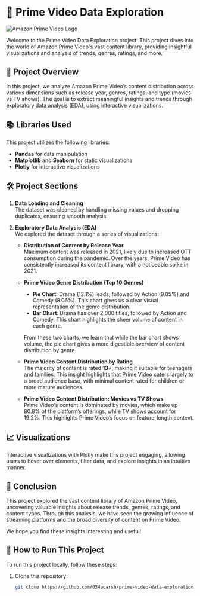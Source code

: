 # 🎥 Prime Video Data Exploration

![Amazon Prime Video Logo]([link_to_your_amazon_logo](https://www.google.com/url?sa=i&url=https%3A%2F%2Flogos-world.net%2Famazon-prime-video-logo%2F&psig=AOvVaw0BDLEj9cLSo9kLR5dn-rEP&ust=1727636181220000&source=images&cd=vfe&opi=89978449&ved=0CBEQjRxqFwoTCKCx1bio5ogDFQAAAAAdAAAAABAE))  

Welcome to the Prime Video Data Exploration project! This project dives into the world of Amazon Prime Video's vast content library, providing insightful visualizations and analysis of trends, genres, ratings, and more.

## 📑 Project Overview

In this project, we analyze Amazon Prime Video’s content distribution across various dimensions such as release year, genres, ratings, and type (movies vs TV shows). The goal is to extract meaningful insights and trends through exploratory data analysis (EDA), using interactive visualizations.

## 📚 Libraries Used

This project utilizes the following libraries:
- **Pandas** for data manipulation
- **Matplotlib** and **Seaborn** for static visualizations
- **Plotly** for interactive visualizations

## 🛠️ Project Sections

1. **Data Loading and Cleaning**  
   The dataset was cleaned by handling missing values and dropping duplicates, ensuring smooth analysis.

2. **Exploratory Data Analysis (EDA)**  
   We explored the dataset through a series of visualizations:

   - **Distribution of Content by Release Year**  
     Maximum content was released in 2021, likely due to increased OTT consumption during the pandemic. Over the years, Prime Video has consistently increased its content library, with a noticeable spike in 2021.

   - **Prime Video Genre Distribution (Top 10 Genres)**  
     - **Pie Chart**: Drama (12.1%) leads, followed by Action (9.05%) and Comedy (8.06%). This chart gives us a clear visual representation of the genre distribution.
     - **Bar Chart**: Drama has over 2,000 titles, followed by Action and Comedy. This chart highlights the sheer volume of content in each genre.
     
     From these two charts, we learn that while the bar chart shows volume, the pie chart gives a more digestible overview of content distribution by genre.

   - **Prime Video Content Distribution by Rating**  
     The majority of content is rated **13+**, making it suitable for teenagers and families. This insight highlights that Prime Video caters largely to a broad audience base, with minimal content rated for children or more mature audiences.

   - **Prime Video Content Distribution: Movies vs TV Shows**  
     Prime Video's content is dominated by movies, which make up 80.8% of the platform’s offerings, while TV shows account for 19.2%. This highlights Prime Video’s focus on feature-length content.

## 📈 Visualizations

Interactive visualizations with Plotly make this project engaging, allowing users to hover over elements, filter data, and explore insights in an intuitive manner.

## 🏁 Conclusion

This project explored the vast content library of Amazon Prime Video, uncovering valuable insights about release trends, genres, ratings, and content types. Through this analysis, we have seen the growing influence of streaming platforms and the broad diversity of content on Prime Video.

We hope you find these insights interesting and useful!

## 📎 How to Run This Project

To run this project locally, follow these steps:
1. Clone this repository:  
   ```bash
   git clone https://github.com/034adarsh/prime-video-data-exploration.git
